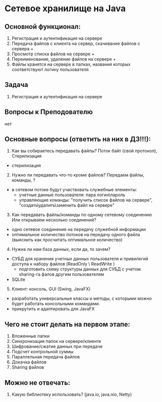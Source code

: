 # Сетевое хранилище на Java

## Основной функционал:
1. Регистрация и аутентификация на сервере
2. Передача файлов с клиента на сервер, скачивание файлов с сервера + 
3. Просмотр списка файлов на сервере +
4. Переименование, удаление файлов на сервере + 
5. Файлы хранятся на сервере в папках, названия которых соответствуют логину пользователя

## Задача
1. Регистрация и аутентификация на сервере

## Вопросы к Преподователю
нет  

## Основные вопросы (ответить на них в ДЗ!!!):
1. Как вы собираетесь передавать файлы?
Поток байт (свой протокол), Стерилизация
- стерилизация
2. Нужно ли передавать что-то кроме файлов? Передаем файлы, команды, ?
- в сетевом потоке будут участвовать служебные элементы: 
    - учетные данные пользователя: пара логин\пароль
    - управляющие команды: "получить список файлов на сервере", "создать\удалить\заменить файл на сервере" 
3. Как передавать файлы/команды по одному сетевому соединению Или открываем несколько соединений? 
- одно сетевое соединение на передачу служебной информации
- оптимальное количество потоков на передачу одного файла (выяснить как просчитать оптимальное количество)
4. Нужна ли нам база данных, если да, то зачем?
- СУБД для хранения учетных данных пользователя и привилегий доступа к набору файлов (ReadOnly \ ReadWrite )
    - подготовить схему структуры данных для СУБД с учетом sharing-га фалов другим пользователям  
- SQLite
5. Клиент: консоль, GUI (Swing, JavaFX)
- разработать универсальные классы и методы, с которыми можно будет работать консольными командами.
- прикрутить и адаптировать для JavaFX

## Чего не стоит делать на первом этапе:
1. Вложенные папки
2. Синхронизация папок на сервере/клиенте
3. Шифрование/сжатие данных при передаче
4. Подсчет контрольной суммы
5. Параллельная передача файлов
6. Докачка файлов
7. Sharing файлов

## Можно не отвечать:
1. Какую библиотеку использовать? (java.io, java.nio, Netty)